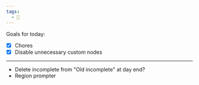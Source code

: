 ```yaml
---
tags:
  - 📓
---
```


Goals for today:
- [x] Chores
- [x] Disable unnecessary custom nodes

---

- Delete incomplete from "Old incomplete" at day end?
- Region prompter